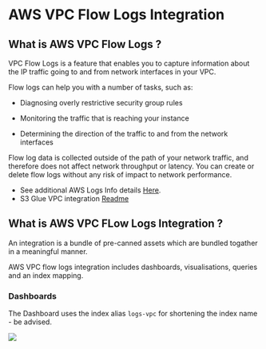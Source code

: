 # AWS VPC Flow Logs Integration

## What is AWS VPC Flow Logs ?

VPC Flow Logs is a feature that enables you to capture information about the IP traffic going to and from network interfaces in your VPC.

Flow logs can help you with a number of tasks, such as:

- Diagnosing overly restrictive security group rules

- Monitoring the traffic that is reaching your instance

- Determining the direction of the traffic to and from the network interfaces

Flow log data is collected outside of the path of your network traffic, and therefore does not affect network throughput or latency. You can create or delete flow logs without any risk of impact to network performance.

- See additional AWS Logs Info details [Here](https://docs.aws.amazon.com/vpc/latest/userguide/flow-logs.html).
- S3 Glue VPC integration [Readme](Flint-Integration.md)

## What is AWS VPC FLow Logs Integration ?

An integration is a bundle of pre-canned assets which are bundled togather in a meaningful manner.

AWS VPC flow logs integration includes dashboards, visualisations, queries and an index mapping.

### Dashboards

The Dashboard uses the index alias `logs-vpc` for shortening the index name - be advised.

![](../static/dashboard1.png)

